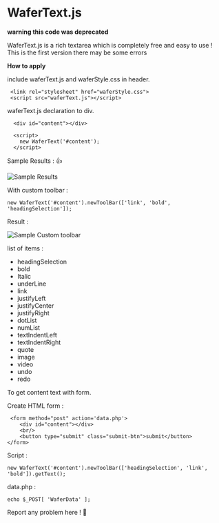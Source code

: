 # WaferText.js

**warning this code was deprecated**

WaferText.js is a rich textarea which is completely free and easy to use !
This is the first version there may be some errors

**How to apply**

include waferText.js and waferStyle.css in header.

     <link rel="stylesheet" href="waferStyle.css">
     <script src="waferText.js"></script>

waferText.js declaration to div.

      <div id="content"></div>
      
      <script>
        new WaferText('#content');
      </script>

Sample Results : 👍

![Sample Results](https://user-images.githubusercontent.com/80049379/133304213-fdbb4d8a-7d0d-4e65-989b-748c811f5005.png)

With custom toolbar :

    new WaferText('#content').newToolBar(['link', 'bold', 'headingSelection']);

Result :

![Sample Custom toolbar](https://user-images.githubusercontent.com/80049379/133305504-149dd366-ac89-4d50-8c4f-87c57c7caed4.png)

list of items :

* headingSelection
* bold
* Italic
* underLine
* link
* justifyLeft
* justifyCenter
* justifyRight
* dotList
* numList
* textIndentLeft
* textIndentRight
* quote
* image
* video
* undo
* redo

To get content text with form.

  Create HTML form :

     <form method="post" action='data.php'>
        <div id="content"></div>
        <br/>
        <button type="submit" class="submit-btn">submit</button>
    </form>

Script :

    new WaferText('#content').newToolBar(['headingSelection', 'link', 'bold']).getText();

  data.php :

    echo $_POST[ 'WaferData' ];

Report any problem here ! 💯
